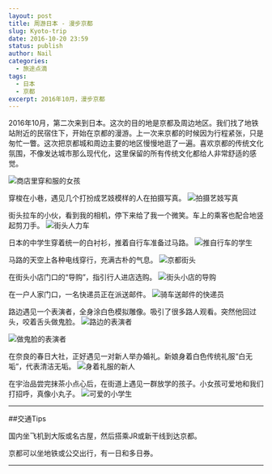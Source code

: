 ```yaml
---
layout: post
title: 周游日本 - 漫步京都
slug: Kyoto-trip
date: 2016-10-20 23:59
status: publish
author: Nail
categories: 
  - 旅途点滴
tags: 
  - 日本
  - 京都
excerpt: 2016年10月，漫步京都
---
```


2016年10月，第二次来到日本。这次的目的地是京都及周边地区。我们找了地铁站附近的民宿住下，开始在京都的漫游。上一次来京都的时候因为行程紧张，只是匆忙一瞥。这次把京都城和周边主要的地区慢慢地逛了一遍。喜欢京都的传统文化氛围，不像发达城市那么现代化，这里保留的所有传统文化都给人非常舒适的感觉。

![商店里穿和服的女孩](./images/20161020-kyoto/kyt-1.jpg "商店里穿和服的女孩")

穿梭在小巷，遇见几个打扮成艺妓模样的人在拍摄写真。
![拍摄艺妓写真](./images/20161020-kyoto/kyt-2.jpg "拍摄艺妓写真")

街头拉车的小伙，看到我的相机，停下来给了我一个微笑。车上的乘客也配合地竖起剪刀手。
![街头人力车](./images/20161020-kyoto/kyt-3.jpg "街头人力车")

日本的中学生穿着统一的白衬衫，推着自行车准备过马路。
![推自行车的学生](./images/20161020-kyoto/kyt-5.jpg "推自行车的学生")

马路的天空上各种电线穿行，充满古朴的气息。
![京都街头](./images/20161020-kyoto/kyt-6.jpg "京都街头")

在街头小店门口的“导购”，指引行人进店选购。
![街头小店的导购](./images/20161020-kyoto/kyt-7.jpg "街头小店的导购")

在一户人家门口，一名快递员正在派送邮件。
![骑车送邮件的快递员](./images/20161020-kyoto/kyt-8.jpg "骑车送邮件的快递员")

路边遇见一个表演者，全身涂白色模拟雕像。吸引了很多路人观看。突然他回过头，咬着舌头做鬼脸。
![路边的表演者](./images/20161020-kyoto/kyt-9.jpg "路边的表演者")

![做鬼脸的表演者](./images/20161020-kyoto/kyt-10.jpg "做鬼脸的表演者")

在奈良的春日大社，正好遇见一对新人举办婚礼。新娘身着白色传统礼服“白无垢”，代表清洁无垢。
![身着礼服的新人](./images/20161020-kyoto/kyt-11.jpg "身着礼服的新人")

在宇治品尝完抹茶小点心后，在街道上遇见一群放学的孩子。小女孩可爱地和我们打招呼，真像小丸子。
![可爱的小学生](./images/20161020-kyoto/kyt-12.jpg "可爱的小学生")

---
##交通Tips

国内坐飞机到大阪或名古屋，然后搭乘JR或新干线到达京都。

京都可以坐地铁或公交出行，有一日和多日券。

---

